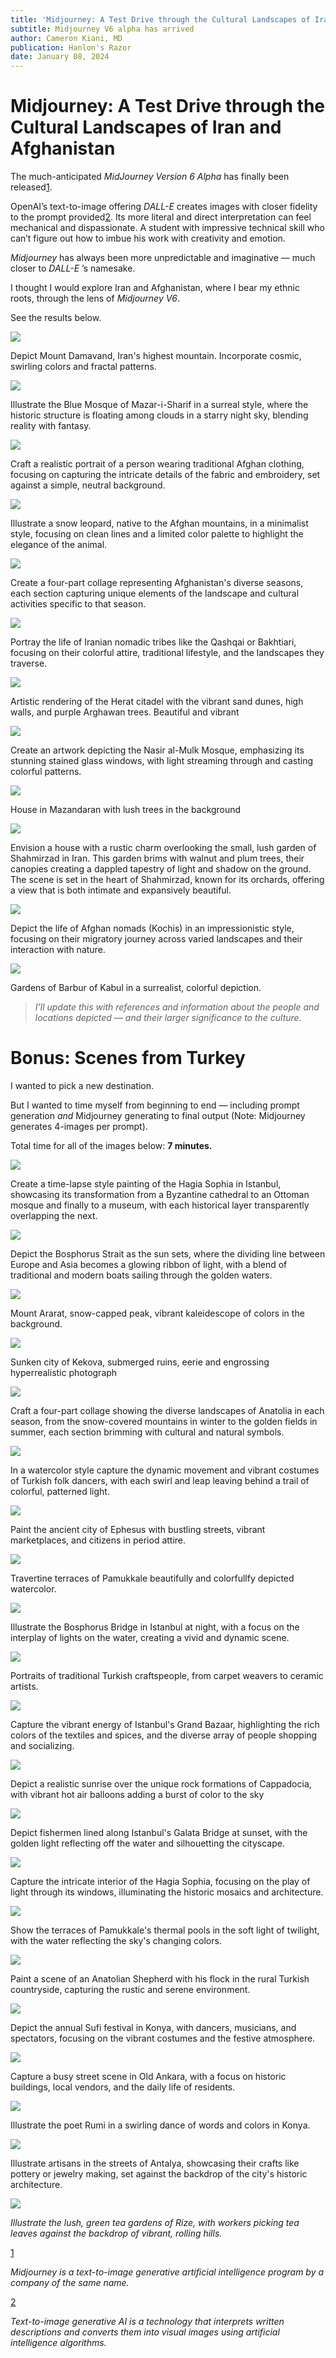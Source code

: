 ```yaml
---
title: 'Midjourney: A Test Drive through the Cultural Landscapes of Iran and Afghanistan'
subtitle: Midjourney V6 alpha has arrived
author: Cameron Kiani, MD
publication: Hanlon's Razor
date: January 08, 2024
---
```


# Midjourney: A Test Drive through the Cultural Landscapes of Iran and Afghanistan
The much-anticipated _MidJourney_ _Version 6 Alpha_ has finally been released[1](https://hanlonsrazor.substack.com/p/v6-alpha-test-drive-through-the-cultural#footnote-1-140124789).

OpenAI’s text-to-image offering _DALL-E_ creates images with closer fidelity to the prompt provided[2](https://hanlonsrazor.substack.com/p/v6-alpha-test-drive-through-the-cultural#footnote-2-140124789). Its more literal and direct interpretation can feel mechanical and dispassionate. A student with impressive technical skill who can’t figure out how to imbue his work with creativity and emotion.

 _Midjourney_ has always been more unpredictable and imaginative — much closer to _DALL-E_ ’s namesake.

I thought I would explore Iran and Afghanistan, where I bear my ethnic roots, through the lens of _Midjourney_ _V6_.

See the results below.

[![](https://substackcdn.com/image/fetch/w_1456,c_limit,f_auto,q_auto:good,fl_progressive:steep/https%3A%2F%2Fsubstack-post-media.s3.amazonaws.com%2Fpublic%2Fimages%2F67d6fb58-9981-496b-9375-723cafc6c9df_898x889.png)](https://substackcdn.com/image/fetch/f_auto,q_auto:good,fl_progressive:steep/https%3A%2F%2Fsubstack-post-media.s3.amazonaws.com%2Fpublic%2Fimages%2F67d6fb58-9981-496b-9375-723cafc6c9df_898x889.png)

Depict Mount Damavand, Iran's highest mountain. Incorporate cosmic, swirling colors and fractal patterns.

[![](https://substackcdn.com/image/fetch/w_1456,c_limit,f_auto,q_auto:good,fl_progressive:steep/https%3A%2F%2Fsubstack-post-media.s3.amazonaws.com%2Fpublic%2Fimages%2F60ec409d-ef95-48a3-9d12-9990a69642e1_1024x1024.png)](https://substackcdn.com/image/fetch/f_auto,q_auto:good,fl_progressive:steep/https%3A%2F%2Fsubstack-post-media.s3.amazonaws.com%2Fpublic%2Fimages%2F60ec409d-ef95-48a3-9d12-9990a69642e1_1024x1024.png)

Illustrate the Blue Mosque of Mazar-i-Sharif in a surreal style, where the historic structure is floating among clouds in a starry night sky, blending reality with fantasy.

[![](https://substackcdn.com/image/fetch/w_1456,c_limit,f_auto,q_auto:good,fl_progressive:steep/https%3A%2F%2Fsubstack-post-media.s3.amazonaws.com%2Fpublic%2Fimages%2F7880bb2f-beed-4ea7-9574-4cc461057b53_1024x1024.png)](https://substackcdn.com/image/fetch/f_auto,q_auto:good,fl_progressive:steep/https%3A%2F%2Fsubstack-post-media.s3.amazonaws.com%2Fpublic%2Fimages%2F7880bb2f-beed-4ea7-9574-4cc461057b53_1024x1024.png)

Craft a realistic portrait of a person wearing traditional Afghan clothing, focusing on capturing the intricate details of the fabric and embroidery, set against a simple, neutral background.

[![](https://substackcdn.com/image/fetch/w_1456,c_limit,f_auto,q_auto:good,fl_progressive:steep/https%3A%2F%2Fsubstack-post-media.s3.amazonaws.com%2Fpublic%2Fimages%2F3997265c-5c5e-4644-a20e-45496d3d0976_1024x1024.png)](https://substackcdn.com/image/fetch/f_auto,q_auto:good,fl_progressive:steep/https%3A%2F%2Fsubstack-post-media.s3.amazonaws.com%2Fpublic%2Fimages%2F3997265c-5c5e-4644-a20e-45496d3d0976_1024x1024.png)

Illustrate a snow leopard, native to the Afghan mountains, in a minimalist style, focusing on clean lines and a limited color palette to highlight the elegance of the animal.

[![](https://substackcdn.com/image/fetch/w_1456,c_limit,f_auto,q_auto:good,fl_progressive:steep/https%3A%2F%2Fsubstack-post-media.s3.amazonaws.com%2Fpublic%2Fimages%2Fafd8ee63-3416-44a2-ab67-b5ed03010c55_1024x1024.png)](https://substackcdn.com/image/fetch/f_auto,q_auto:good,fl_progressive:steep/https%3A%2F%2Fsubstack-post-media.s3.amazonaws.com%2Fpublic%2Fimages%2Fafd8ee63-3416-44a2-ab67-b5ed03010c55_1024x1024.png)

Create a four-part collage representing Afghanistan's diverse seasons, each section capturing unique elements of the landscape and cultural activities specific to that season.

[![](https://substackcdn.com/image/fetch/w_1456,c_limit,f_auto,q_auto:good,fl_progressive:steep/https%3A%2F%2Fsubstack-post-media.s3.amazonaws.com%2Fpublic%2Fimages%2F0077fd19-ed09-46c2-8f17-159cad9a0b64_1024x1024.png)](https://substackcdn.com/image/fetch/f_auto,q_auto:good,fl_progressive:steep/https%3A%2F%2Fsubstack-post-media.s3.amazonaws.com%2Fpublic%2Fimages%2F0077fd19-ed09-46c2-8f17-159cad9a0b64_1024x1024.png)

Portray the life of Iranian nomadic tribes like the Qashqai or Bakhtiari, focusing on their colorful attire, traditional lifestyle, and the landscapes they traverse.

[![](https://substackcdn.com/image/fetch/w_1456,c_limit,f_auto,q_auto:good,fl_progressive:steep/https%3A%2F%2Fsubstack-post-media.s3.amazonaws.com%2Fpublic%2Fimages%2Fe52bec60-a4af-4f65-ab55-d085292a68ca_1024x1024.png)](https://substackcdn.com/image/fetch/f_auto,q_auto:good,fl_progressive:steep/https%3A%2F%2Fsubstack-post-media.s3.amazonaws.com%2Fpublic%2Fimages%2Fe52bec60-a4af-4f65-ab55-d085292a68ca_1024x1024.png)

Artistic rendering of the Herat citadel with the vibrant sand dunes, high walls, and purple Arghawan trees. Beautiful and vibrant

[![](https://substackcdn.com/image/fetch/w_1456,c_limit,f_auto,q_auto:good,fl_progressive:steep/https%3A%2F%2Fsubstack-post-media.s3.amazonaws.com%2Fpublic%2Fimages%2Fc6950665-4c02-48cc-98ee-7fc772de63b9_1024x1024.png)](https://substackcdn.com/image/fetch/f_auto,q_auto:good,fl_progressive:steep/https%3A%2F%2Fsubstack-post-media.s3.amazonaws.com%2Fpublic%2Fimages%2Fc6950665-4c02-48cc-98ee-7fc772de63b9_1024x1024.png)

Create an artwork depicting the Nasir al-Mulk Mosque, emphasizing its stunning stained glass windows, with light streaming through and casting colorful patterns.

[![](https://substackcdn.com/image/fetch/w_1456,c_limit,f_auto,q_auto:good,fl_progressive:steep/https%3A%2F%2Fsubstack-post-media.s3.amazonaws.com%2Fpublic%2Fimages%2F1cd39a3f-6818-4c43-b847-ca2b0977c788_1024x1024.png)](https://substackcdn.com/image/fetch/f_auto,q_auto:good,fl_progressive:steep/https%3A%2F%2Fsubstack-post-media.s3.amazonaws.com%2Fpublic%2Fimages%2F1cd39a3f-6818-4c43-b847-ca2b0977c788_1024x1024.png)

House in Mazandaran with lush trees in the background

[![](https://substackcdn.com/image/fetch/w_1456,c_limit,f_auto,q_auto:good,fl_progressive:steep/https%3A%2F%2Fsubstack-post-media.s3.amazonaws.com%2Fpublic%2Fimages%2Fd0b532c6-99c4-4bb9-85c1-723506f1df3a_1024x1024.png)](https://substackcdn.com/image/fetch/f_auto,q_auto:good,fl_progressive:steep/https%3A%2F%2Fsubstack-post-media.s3.amazonaws.com%2Fpublic%2Fimages%2Fd0b532c6-99c4-4bb9-85c1-723506f1df3a_1024x1024.png)

Envision a house with a rustic charm overlooking the small, lush garden of Shahmirzad in Iran. This garden brims with walnut and plum trees, their canopies creating a dappled tapestry of light and shadow on the ground. The scene is set in the heart of Shahmirzad, known for its orchards, offering a view that is both intimate and expansively beautiful.

[![](https://substackcdn.com/image/fetch/w_1456,c_limit,f_auto,q_auto:good,fl_progressive:steep/https%3A%2F%2Fsubstack-post-media.s3.amazonaws.com%2Fpublic%2Fimages%2F0cde6332-f7c2-40be-8fc9-6563aa5e2c03_1024x1024.png)](https://substackcdn.com/image/fetch/f_auto,q_auto:good,fl_progressive:steep/https%3A%2F%2Fsubstack-post-media.s3.amazonaws.com%2Fpublic%2Fimages%2F0cde6332-f7c2-40be-8fc9-6563aa5e2c03_1024x1024.png)

Depict the life of Afghan nomads (Kochis) in an impressionistic style, focusing on their migratory journey across varied landscapes and their interaction with nature.

[![](https://substackcdn.com/image/fetch/w_1456,c_limit,f_auto,q_auto:good,fl_progressive:steep/https%3A%2F%2Fsubstack-post-media.s3.amazonaws.com%2Fpublic%2Fimages%2F59c6703e-6abf-439a-b023-d2a3bf6dc5b0_1024x1024.png)](https://substackcdn.com/image/fetch/f_auto,q_auto:good,fl_progressive:steep/https%3A%2F%2Fsubstack-post-media.s3.amazonaws.com%2Fpublic%2Fimages%2F59c6703e-6abf-439a-b023-d2a3bf6dc5b0_1024x1024.png)

Gardens of Barbur of Kabul in a surrealist, colorful depiction.

>  _I’ll update this with references and information about the people and locations depicted — and their larger significance to the culture._

# Bonus: Scenes from Turkey

I wanted to pick a new destination. 

But I wanted to time myself from beginning to end — including prompt generation _and_ Midjourney generating to final output (Note: Midjourney generates 4-images per prompt).

Total time for all of the images below: **7 minutes.**

[![](https://substackcdn.com/image/fetch/w_1456,c_limit,f_auto,q_auto:good,fl_progressive:steep/https%3A%2F%2Fsubstack-post-media.s3.amazonaws.com%2Fpublic%2Fimages%2F8366e509-ecfd-4272-a08a-eb2f56a3f4c2_2048x2048.png)](https://substackcdn.com/image/fetch/f_auto,q_auto:good,fl_progressive:steep/https%3A%2F%2Fsubstack-post-media.s3.amazonaws.com%2Fpublic%2Fimages%2F8366e509-ecfd-4272-a08a-eb2f56a3f4c2_2048x2048.png)

Create a time-lapse style painting of the Hagia Sophia in Istanbul, showcasing its transformation from a Byzantine cathedral to an Ottoman mosque and finally to a museum, with each historical layer transparently overlapping the next.

[![](https://substackcdn.com/image/fetch/w_1456,c_limit,f_auto,q_auto:good,fl_progressive:steep/https%3A%2F%2Fsubstack-post-media.s3.amazonaws.com%2Fpublic%2Fimages%2F241a3305-1762-4e5e-acc7-e1713214f296_2048x2048.png)](https://substackcdn.com/image/fetch/f_auto,q_auto:good,fl_progressive:steep/https%3A%2F%2Fsubstack-post-media.s3.amazonaws.com%2Fpublic%2Fimages%2F241a3305-1762-4e5e-acc7-e1713214f296_2048x2048.png)

Depict the Bosphorus Strait as the sun sets, where the dividing line between Europe and Asia becomes a glowing ribbon of light, with a blend of traditional and modern boats sailing through the golden waters.

[![](https://substackcdn.com/image/fetch/w_1456,c_limit,f_auto,q_auto:good,fl_progressive:steep/https%3A%2F%2Fsubstack-post-media.s3.amazonaws.com%2Fpublic%2Fimages%2Fa20ebe4e-680a-44ad-876d-f418daf593b3_2048x2048.png)](https://substackcdn.com/image/fetch/f_auto,q_auto:good,fl_progressive:steep/https%3A%2F%2Fsubstack-post-media.s3.amazonaws.com%2Fpublic%2Fimages%2Fa20ebe4e-680a-44ad-876d-f418daf593b3_2048x2048.png)

Mount Ararat, snow-capped peak, vibrant kaleidescope of colors in the background.

[![](https://substackcdn.com/image/fetch/w_1456,c_limit,f_auto,q_auto:good,fl_progressive:steep/https%3A%2F%2Fsubstack-post-media.s3.amazonaws.com%2Fpublic%2Fimages%2Fa1214468-0e0a-4738-a472-99b43dc0b683_2048x2048.png)](https://substackcdn.com/image/fetch/f_auto,q_auto:good,fl_progressive:steep/https%3A%2F%2Fsubstack-post-media.s3.amazonaws.com%2Fpublic%2Fimages%2Fa1214468-0e0a-4738-a472-99b43dc0b683_2048x2048.png)

Sunken city of Kekova, submerged ruins, eerie and engrossing hyperrealistic photograph

[![](https://substackcdn.com/image/fetch/w_1456,c_limit,f_auto,q_auto:good,fl_progressive:steep/https%3A%2F%2Fsubstack-post-media.s3.amazonaws.com%2Fpublic%2Fimages%2F4e137a15-164a-4a28-972b-01f2fb6b5034_2048x2048.png)](https://substackcdn.com/image/fetch/f_auto,q_auto:good,fl_progressive:steep/https%3A%2F%2Fsubstack-post-media.s3.amazonaws.com%2Fpublic%2Fimages%2F4e137a15-164a-4a28-972b-01f2fb6b5034_2048x2048.png)

Craft a four-part collage showing the diverse landscapes of Anatolia in each season, from the snow-covered mountains in winter to the golden fields in summer, each section brimming with cultural and natural symbols.

[![](https://substackcdn.com/image/fetch/w_1456,c_limit,f_auto,q_auto:good,fl_progressive:steep/https%3A%2F%2Fsubstack-post-media.s3.amazonaws.com%2Fpublic%2Fimages%2Fa1b2e023-bb6a-460c-90aa-5131edc0b04f_2048x2048.png)](https://substackcdn.com/image/fetch/f_auto,q_auto:good,fl_progressive:steep/https%3A%2F%2Fsubstack-post-media.s3.amazonaws.com%2Fpublic%2Fimages%2Fa1b2e023-bb6a-460c-90aa-5131edc0b04f_2048x2048.png)

In a watercolor style capture the dynamic movement and vibrant costumes of Turkish folk dancers, with each swirl and leap leaving behind a trail of colorful, patterned light.

[![](https://substackcdn.com/image/fetch/w_1456,c_limit,f_auto,q_auto:good,fl_progressive:steep/https%3A%2F%2Fsubstack-post-media.s3.amazonaws.com%2Fpublic%2Fimages%2Fa97593a7-4607-4bbb-a543-c4a7436b29a7_2048x2048.png)](https://substackcdn.com/image/fetch/f_auto,q_auto:good,fl_progressive:steep/https%3A%2F%2Fsubstack-post-media.s3.amazonaws.com%2Fpublic%2Fimages%2Fa97593a7-4607-4bbb-a543-c4a7436b29a7_2048x2048.png)

Paint the ancient city of Ephesus with bustling streets, vibrant marketplaces, and citizens in period attire.

[![](https://substackcdn.com/image/fetch/w_1456,c_limit,f_auto,q_auto:good,fl_progressive:steep/https%3A%2F%2Fsubstack-post-media.s3.amazonaws.com%2Fpublic%2Fimages%2F1ebe437f-7ff8-4986-8fbc-0b7ba1679eb9_2048x2048.png)](https://substackcdn.com/image/fetch/f_auto,q_auto:good,fl_progressive:steep/https%3A%2F%2Fsubstack-post-media.s3.amazonaws.com%2Fpublic%2Fimages%2F1ebe437f-7ff8-4986-8fbc-0b7ba1679eb9_2048x2048.png)

Travertine terraces of Pamukkale beautifully and colorfullfy depicted watercolor.

[![](https://substackcdn.com/image/fetch/w_1456,c_limit,f_auto,q_auto:good,fl_progressive:steep/https%3A%2F%2Fsubstack-post-media.s3.amazonaws.com%2Fpublic%2Fimages%2Fc9bc5be7-296f-47c7-8c41-8154a2a83e98_2048x2048.png)](https://substackcdn.com/image/fetch/f_auto,q_auto:good,fl_progressive:steep/https%3A%2F%2Fsubstack-post-media.s3.amazonaws.com%2Fpublic%2Fimages%2Fc9bc5be7-296f-47c7-8c41-8154a2a83e98_2048x2048.png)

Illustrate the Bosphorus Bridge in Istanbul at night, with a focus on the interplay of lights on the water, creating a vivid and dynamic scene.

[![](https://substackcdn.com/image/fetch/w_1456,c_limit,f_auto,q_auto:good,fl_progressive:steep/https%3A%2F%2Fsubstack-post-media.s3.amazonaws.com%2Fpublic%2Fimages%2F2d82936e-b9bd-4401-8706-0c16f070110c_2048x2048.png)](https://substackcdn.com/image/fetch/f_auto,q_auto:good,fl_progressive:steep/https%3A%2F%2Fsubstack-post-media.s3.amazonaws.com%2Fpublic%2Fimages%2F2d82936e-b9bd-4401-8706-0c16f070110c_2048x2048.png)

Portraits of traditional Turkish craftspeople, from carpet weavers to ceramic artists.

[![](https://substackcdn.com/image/fetch/w_1456,c_limit,f_auto,q_auto:good,fl_progressive:steep/https%3A%2F%2Fsubstack-post-media.s3.amazonaws.com%2Fpublic%2Fimages%2F750036c3-ae3b-488a-bc21-2dec2fc7acd0_2048x2048.png)](https://substackcdn.com/image/fetch/f_auto,q_auto:good,fl_progressive:steep/https%3A%2F%2Fsubstack-post-media.s3.amazonaws.com%2Fpublic%2Fimages%2F750036c3-ae3b-488a-bc21-2dec2fc7acd0_2048x2048.png)

Capture the vibrant energy of Istanbul's Grand Bazaar, highlighting the rich colors of the textiles and spices, and the diverse array of people shopping and socializing.

[![](https://substackcdn.com/image/fetch/w_1456,c_limit,f_auto,q_auto:good,fl_progressive:steep/https%3A%2F%2Fsubstack-post-media.s3.amazonaws.com%2Fpublic%2Fimages%2F3e1e619b-0f9f-4ff2-ba24-f75e57d2274e_2048x2048.png)](https://substackcdn.com/image/fetch/f_auto,q_auto:good,fl_progressive:steep/https%3A%2F%2Fsubstack-post-media.s3.amazonaws.com%2Fpublic%2Fimages%2F3e1e619b-0f9f-4ff2-ba24-f75e57d2274e_2048x2048.png)

Depict a realistic sunrise over the unique rock formations of Cappadocia, with vibrant hot air balloons adding a burst of color to the sky

[![](https://substackcdn.com/image/fetch/w_1456,c_limit,f_auto,q_auto:good,fl_progressive:steep/https%3A%2F%2Fsubstack-post-media.s3.amazonaws.com%2Fpublic%2Fimages%2Fefda4afb-a2dc-41c2-a3bb-6bf56bb7fe8b_2048x2048.png)](https://substackcdn.com/image/fetch/f_auto,q_auto:good,fl_progressive:steep/https%3A%2F%2Fsubstack-post-media.s3.amazonaws.com%2Fpublic%2Fimages%2Fefda4afb-a2dc-41c2-a3bb-6bf56bb7fe8b_2048x2048.png)

Depict fishermen lined along Istanbul's Galata Bridge at sunset, with the golden light reflecting off the water and silhouetting the cityscape.

[![](https://substackcdn.com/image/fetch/w_1456,c_limit,f_auto,q_auto:good,fl_progressive:steep/https%3A%2F%2Fsubstack-post-media.s3.amazonaws.com%2Fpublic%2Fimages%2Fa5839fde-4cca-4132-a60c-c76054dd7dc6_2048x2048.png)](https://substackcdn.com/image/fetch/f_auto,q_auto:good,fl_progressive:steep/https%3A%2F%2Fsubstack-post-media.s3.amazonaws.com%2Fpublic%2Fimages%2Fa5839fde-4cca-4132-a60c-c76054dd7dc6_2048x2048.png)

Capture the intricate interior of the Hagia Sophia, focusing on the play of light through its windows, illuminating the historic mosaics and architecture.

[![](https://substackcdn.com/image/fetch/w_1456,c_limit,f_auto,q_auto:good,fl_progressive:steep/https%3A%2F%2Fsubstack-post-media.s3.amazonaws.com%2Fpublic%2Fimages%2F69a2a542-6120-4701-a775-839a2638ae82_2048x2048.png)](https://substackcdn.com/image/fetch/f_auto,q_auto:good,fl_progressive:steep/https%3A%2F%2Fsubstack-post-media.s3.amazonaws.com%2Fpublic%2Fimages%2F69a2a542-6120-4701-a775-839a2638ae82_2048x2048.png)

Show the terraces of Pamukkale's thermal pools in the soft light of twilight, with the water reflecting the sky's changing colors.

[![](https://substackcdn.com/image/fetch/w_1456,c_limit,f_auto,q_auto:good,fl_progressive:steep/https%3A%2F%2Fsubstack-post-media.s3.amazonaws.com%2Fpublic%2Fimages%2F8a0f2d48-d889-4ba4-acb7-70beea80cf94_2048x2048.png)](https://substackcdn.com/image/fetch/f_auto,q_auto:good,fl_progressive:steep/https%3A%2F%2Fsubstack-post-media.s3.amazonaws.com%2Fpublic%2Fimages%2F8a0f2d48-d889-4ba4-acb7-70beea80cf94_2048x2048.png)

Paint a scene of an Anatolian Shepherd with his flock in the rural Turkish countryside, capturing the rustic and serene environment.

[![](https://substackcdn.com/image/fetch/w_1456,c_limit,f_auto,q_auto:good,fl_progressive:steep/https%3A%2F%2Fsubstack-post-media.s3.amazonaws.com%2Fpublic%2Fimages%2Fa4edc617-edc4-4733-a55e-636dbcb02733_2048x2048.png)](https://substackcdn.com/image/fetch/f_auto,q_auto:good,fl_progressive:steep/https%3A%2F%2Fsubstack-post-media.s3.amazonaws.com%2Fpublic%2Fimages%2Fa4edc617-edc4-4733-a55e-636dbcb02733_2048x2048.png)

Depict the annual Sufi festival in Konya, with dancers, musicians, and spectators, focusing on the vibrant costumes and the festive atmosphere.

[![](https://substackcdn.com/image/fetch/w_1456,c_limit,f_auto,q_auto:good,fl_progressive:steep/https%3A%2F%2Fsubstack-post-media.s3.amazonaws.com%2Fpublic%2Fimages%2F4c0c6597-c12f-43ea-8df0-0c1d85f091ed_2048x2048.png)](https://substackcdn.com/image/fetch/f_auto,q_auto:good,fl_progressive:steep/https%3A%2F%2Fsubstack-post-media.s3.amazonaws.com%2Fpublic%2Fimages%2F4c0c6597-c12f-43ea-8df0-0c1d85f091ed_2048x2048.png)

Capture a busy street scene in Old Ankara, with a focus on historic buildings, local vendors, and the daily life of residents.

[![](https://substackcdn.com/image/fetch/w_1456,c_limit,f_auto,q_auto:good,fl_progressive:steep/https%3A%2F%2Fsubstack-post-media.s3.amazonaws.com%2Fpublic%2Fimages%2F3d141f85-c414-41a5-828a-41098465ec97_2048x2048.png)](https://substackcdn.com/image/fetch/f_auto,q_auto:good,fl_progressive:steep/https%3A%2F%2Fsubstack-post-media.s3.amazonaws.com%2Fpublic%2Fimages%2F3d141f85-c414-41a5-828a-41098465ec97_2048x2048.png)

Illustrate the poet Rumi in a swirling dance of words and colors in Konya.

[![](https://substackcdn.com/image/fetch/w_1456,c_limit,f_auto,q_auto:good,fl_progressive:steep/https%3A%2F%2Fsubstack-post-media.s3.amazonaws.com%2Fpublic%2Fimages%2F75df002c-df0a-4329-aae6-13598a199cb6_2048x2048.png)](https://substackcdn.com/image/fetch/f_auto,q_auto:good,fl_progressive:steep/https%3A%2F%2Fsubstack-post-media.s3.amazonaws.com%2Fpublic%2Fimages%2F75df002c-df0a-4329-aae6-13598a199cb6_2048x2048.png)

Illustrate artisans in the streets of Antalya, showcasing their crafts like pottery or jewelry making, set against the backdrop of the city's historic architecture.

[![](https://substackcdn.com/image/fetch/w_1456,c_limit,f_auto,q_auto:good,fl_progressive:steep/https%3A%2F%2Fsubstack-post-media.s3.amazonaws.com%2Fpublic%2Fimages%2Fb14fccf3-b64f-4700-9407-f01ad8e560a7_2048x2048.png)](https://substackcdn.com/image/fetch/f_auto,q_auto:good,fl_progressive:steep/https%3A%2F%2Fsubstack-post-media.s3.amazonaws.com%2Fpublic%2Fimages%2Fb14fccf3-b64f-4700-9407-f01ad8e560a7_2048x2048.png)

 _Illustrate the lush, green tea gardens of Rize, with workers picking tea leaves against the backdrop of vibrant, rolling hills._

[1](https://hanlonsrazor.substack.com/p/v6-alpha-test-drive-through-the-cultural#footnote-anchor-1-140124789)

 _Midjourney is a text-to-image generative artificial intelligence program by a company of the same name._

[2](https://hanlonsrazor.substack.com/p/v6-alpha-test-drive-through-the-cultural#footnote-anchor-2-140124789)

 _Text-to-image generative AI is a technology that interprets written descriptions and converts them into visual images using artificial intelligence algorithms._
